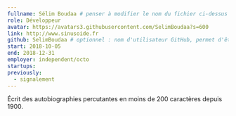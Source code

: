 ```yaml
---
fullname: Sélim Boudaa # penser à modifier le nom du fichier ci-dessus en prenom.nom.md !
role: Développeur
avatar: https://avatars3.githubusercontent.com/SelimBoudaa?s=600
link: http://www.sinusoide.fr
github: SelimBoudaa # optionnel : nom d'utilisateur GitHub, permet d'être ajouté automatiquement à l'organisation GitHub betagouv
start: 2018-10-05
end: 2018-12-31
employer: independent/octo
startups:
previously:
  - signalement
---
```


Écrit des autobiographies percutantes en moins de 200 caractères depuis 1900.
